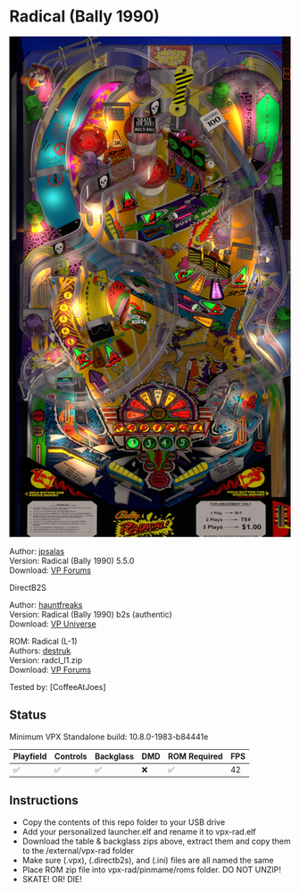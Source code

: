 # Radical (Bally 1990)
![Table Preview](../../images/vpx-rad.jpg)

Author: [jpsalas](https://www.vpforums.org/index.php?showuser=277)  
Version: Radical (Bally 1990) 5.5.0  
Download: [VP Forums](https://www.vpforums.org/index.php?app=downloads&showfile=13694)

DirectB2S

Author: [hauntfreaks](https://vpuniverse.com/profile/5216-hauntfreaks/)  
Version: Radical (Bally 1990) b2s (authentic)  
Download: [VP Universe](https://vpuniverse.com/files/file/10746-radical-bally-1990-b2s-authentic/)

ROM: Radical (L-1)  
Authors: [destruk](https://www.vpforums.org/index.php?showuser=5)  
Version: radcl_l1.zip  
Download: [VP Forums](https://www.vpforums.org/index.php?app=downloads&showfile=951)

Tested by:
[CoffeeAtJoes]

## Status 

Minimum VPX Standalone build: 10.8.0-1983-b84441e

| Playfield | Controls | Backglass | DMD | ROM Required | FPS | 
|-----------|----------|-----------|-----|--------------|-----|
| :white_check_mark: | :white_check_mark: | :white_check_mark: | :x: | :white_check_mark: | 42 |

## Instructions

- Copy the contents of this repo folder to your USB drive
- Add your personalized launcher.elf and rename it to vpx-rad.elf
- Download the table & backglass zips above, extract them and copy them to the /external/vpx-rad folder
- Make sure (.vpx), (.directb2s), and (.ini) files are all named the same
- Place ROM zip file into vpx-rad/pinmame/roms folder. DO NOT UNZIP!
- SKATE! OR! DIE!
